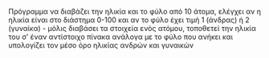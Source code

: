 Πρόγραμμα να διαβάζει την ηλικία και το φύλο από 10 άτομα, ελέγχει αν η ηλικία είναι στο
διάστημα 0-100 και αν το φύλο έχει τιμή 1 (άνδρας) ή 2 (γυναίκα) - μόλις διαβάσει τα στοιχεία ενός
ατόμου, τοποθετεί την ηλικία του σ’ έναν αντίστοιχο πίνακα ανάλογα με το φύλο που ανήκει και
υπολογίζει τον μέσο όρο ηλικίας ανδρών και γυναικών

